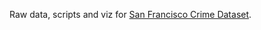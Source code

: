 Raw data, scripts and viz for [San Francisco Crime
Dataset](http://datahub.io/dataset/crime-data-sf). 


